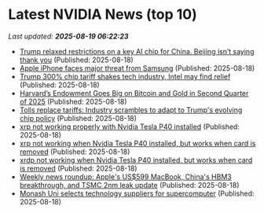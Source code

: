 # Latest NVIDIA News (top 10)
_Last updated: **2025-08-19 06:22:23**_

- [Trump relaxed restrictions on a key AI chip for China. Beijing isn’t saying thank you](https://biztoc.com/x/1242bd454fd9f9f7) (Published: 2025-08-18)
- [Apple iPhone faces major threat from Samsung](https://www.thestreet.com/technology/apple-iphone-faces-major-threat-from-samsung) (Published: 2025-08-18)
- [Trump 300% chip tariff shakes tech industry, Intel may find relief](https://phandroid.com/2025/08/18/trump-300-chip-tariff-shakes-tech-industry-intel-may-find-relief/) (Published: 2025-08-18)
- [Harvard’s Endowment Goes Big on Bitcoin and Gold in Second Quarter of 2025](https://freerepublic.com/focus/f-chat/4335173/posts) (Published: 2025-08-18)
- [Tolls replace tariffs: Industry scrambles to adapt to Trump's evolving chip policy](https://www.digitimes.com/news/a20250818PD212/government-policy-revenue-nvidia-amd.html) (Published: 2025-08-18)
- [xrp not working properly with Nvidia Tesla P40 installed](https://askubuntu.com/questions/1554646/xrp-not-working-properly-with-nvidia-tesla-p40-installed) (Published: 2025-08-18)
- [xrp not working when Nvidia Tesla P40 installed, but works when card is removed](https://askubuntu.com/questions/1554646/xrp-not-working-when-nvidia-tesla-p40-installed-but-works-when-card-is-removed) (Published: 2025-08-18)
- [xrdp not working when Nvidia Tesla P40 installed, but works when card is removed](https://askubuntu.com/questions/1554646/xrdp-not-working-when-nvidia-tesla-p40-installed-but-works-when-card-is-removed) (Published: 2025-08-18)
- [Weekly news roundup: Apple's US$599 MacBook, China's HBM3 breakthrough, and TSMC 2nm leak update](https://www.digitimes.com/news/a20250818VL203/digitimes-asia-weekly-news-roundup-apple-macbook-tsmc-2025.html) (Published: 2025-08-18)
- [Monash Uni selects technology suppliers for supercomputer](https://www.itnews.com.au/news/monash-uni-selects-technology-suppliers-for-supercomputer-619650) (Published: 2025-08-18)
